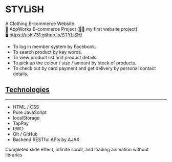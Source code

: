 # STYLiSH
A Clothing E-commerce Website.     
🏫 AppWorks E-commerce Project (☝🏼 my first website project)  
🖥 https://ushi731.github.io/STYLiSH/
  
  
* To log in member system by Facebook.   
* To search product by key words.  
* To view product list and product details.  
* To pick up the colour / size / amount by stock of products.   
* To check out by card payment and get delivery by personal contact details.  

## [Technologies](https://github.com/ushi731/STYLiSH#technologies)
****
* HTML / CSS
* Pure JavaScript
* localStorage
* TapPay
* RWD
* Git / GitHub
* Backend RESTful APIs by AJAX 

Completed slide effect, infinite scroll, and loading animation without libraries


